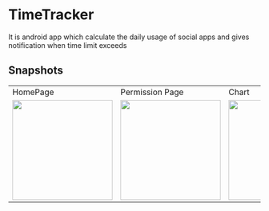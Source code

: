 # TimeTracker
It is android app which calculate the daily usage of social apps and gives notification when time limit exceeds
## Snapshots
<table boder=2px>
<tr>
<td>HomePage</td>
<td>Permission Page</td>
<td>Chart</td>
<td>Set Limit</td>
</tr>
<tr>
<td><img src="https://user-images.githubusercontent.com/58872762/88389181-959b5500-cdd3-11ea-83a4-523656b5fb66.jpg"width="200px"></td>
<td><img src="https://user-images.githubusercontent.com/58872762/88387337-dd1fe200-cdcf-11ea-8b5c-d0c775a8cafc.jpg"width="200px"></td>
<td><img src="https://user-images.githubusercontent.com/58872762/88389219-a8ae2500-cdd3-11ea-91f0-570f931acf30.jpg"width="200px"></td>
<td><img src="https://user-images.githubusercontent.com/58872762/88389041-51a85000-cdd3-11ea-97fe-27bf6911216a.jpg"width="200px"></td>
</table>
